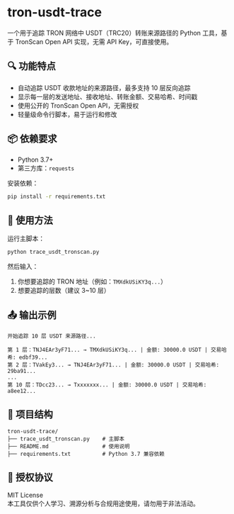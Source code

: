 # tron-usdt-trace

一个用于追踪 TRON 网络中 USDT（TRC20）转账来源路径的 Python 工具，基于 TronScan Open API 实现，无需 API Key，可直接使用。

## 🔍 功能特点

- 自动追踪 USDT 收款地址的来源路径，最多支持 10 层反向追踪
- 显示每一层的发送地址、接收地址、转账金额、交易哈希、时间戳
- 使用公开的 TronScan Open API，无需授权
- 轻量级命令行脚本，易于运行和修改

## 📦 依赖要求

- Python 3.7+
- 第三方库：`requests`

安装依赖：

```bash
pip install -r requirements.txt
```

## 🚀 使用方法

运行主脚本：

```bash
python trace_usdt_tronscan.py
```

然后输入：
1. 你想要追踪的 TRON 地址（例如：`TMXdkUSiKY3q...`）
2. 想要追踪的层数（建议 3~10 层）

## 📤 输出示例

```
开始追踪 10 层 USDT 来源路径...

第 1 层：TNJ4EAr3yF71... → TMXdkUSiKY3q... | 金额: 30000.0 USDT | 交易哈希: edbf39...
第 2 层：TVakEy3... → TNJ4EAr3yF71... | 金额: 30000.0 USDT | 交易哈希: 29ba91...
...
第 10 层：TDcc23... → Txxxxxxx... | 金额: 30000.0 USDT | 交易哈希: a8ee12...
```

## 📁 项目结构

```
tron-usdt-trace/
├── trace_usdt_tronscan.py    # 主脚本
├── README.md                 # 使用说明
├── requirements.txt          # Python 3.7 兼容依赖
```

## 📄 授权协议

MIT License  
本工具仅供个人学习、溯源分析与合规用途使用，请勿用于非法活动。
